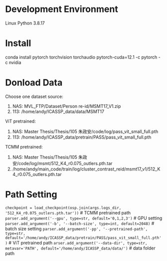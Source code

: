 # Development Environment
Linux
Python 3.8.17

# Install
conda install pytorch torchvision torchaudio pytorch-cuda=12.1 -c pytorch -c nvidia
  
# Donload Data
Choose one dataset source:
1. NAS: MVL_FTP/Dataset/Person re-id/MSMT17_V1.zip
2. 113: /home/andy/ICASSP_data/data/MSMT17

ViT pretrained:
1. NAS: Master Thesis/Thesis/105 朱政安/code/log/pass_vit_small_full.pth
2. 113: /home/andy/ICASSP_data/pretrain/PASS/pass_vit_small_full.pth

TCMM pretrained:
1. NAS: Master Thesis/Thesis/105 朱政安/code/log/msmt/512_K4_r0.075_outlers.pth.tar
2. /home/andy/main_code/train/log/cluster_contrast_reid/msmt17_v1/512_K4_r0.075_outlers.pth.tar

# Path Setting 
`checkpoint = load_checkpoint(osp.join(args.logs_dir, '512_K4_r0.075_outlers.pth.tar'))`  # TCMM pretrained path
`parser.add_argument('--gpu', type=str, default='0,1,2,3')`  # GPU setting
`parser.add_argument('-b', '--batch-size', type=int, default=2048)`  # batch size setting
`parser.add_argument('-pp', '--pretrained-path', type=str, default='/home/andy/ICASSP_data/pretrain/PASS/pass_vit_small_full.pth')`  # ViT pretrained path
`arser.add_argument('--data-dir', type=str, metavar='PATH', default='/home/andy/ICASSP_data/data/')`  # data folder path

	